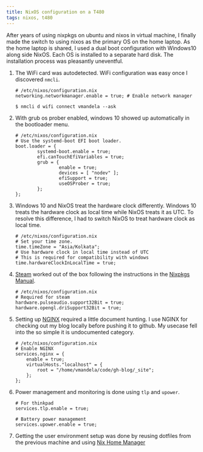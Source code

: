 ```yaml
---
title: NixOS configuration on a T480
tags: nixos, t480
---
```


After years of using nixpkgs on ubuntu and nixos in virtual machine,
I finally made the switch to using nixos as the primary OS on the 
home laptop. 
As the home laptop is shared, I used a dual boot configuration with
Windows10 along side NixOS.
Each OS is installed to a separate hard disk.
The installation process was pleasantly uneventful.

1. The WiFi card was autodetected. WiFi configuration was easy once I
   discovered `nmcli`.

    ~~~
    # /etc/nixos/configuration.nix
    networking.networkmanager.enable = true; # Enable network manager
    ~~~

    ~~~{.bash}
    $ nmcli d wifi connect vmandela --ask
    ~~~

2. With grub os prober enabled, windows 10 showed up automatically
   in the bootloader menu.

    ~~~
    # /etc/nixos/configuration.nix
    # Use the systemd-boot EFI boot loader.
    boot.loader = {
            systemd-boot.enable = true;
            efi.canTouchEfiVariables = true;
            grub = {
                    enable = true;
                    devices = [ "nodev" ];
                    efiSupport = true;
                    useOSProber = true;
            };
    };
    ~~~

3. Windows 10 and NixOS treat the hardware clock differently.
   Windows 10 treats the hardware clock as local time while
   NixOS treats it as UTC.
   To resolve this difference, I had to switch NixOS to treat
   hardware clock as local time.

    ~~~
    # /etc/nixos/configuration.nix
    # Set your time zone.
    time.timeZone = "Asia/Kolkata";
    # Use hardware clock in local time instead of UTC
    # This is required for compatibility with windows
    time.hardwareClockInLocalTime = true;
    ~~~

4. [Steam](https://store.steampowered.com/) worked out of the box following the
   instructions in the [Nixpkgs Manual](https://nixos.org/nixpkgs/manual/#sec-steam-play).

    ~~~
    # /etc/nixos/configuration.nix
    # Required for steam
    hardware.pulseaudio.support32Bit = true;
    hardware.opengl.driSupport32Bit = true;
    ~~~

5. Setting up [NGINX](https://www.nginx.com/) required a little
   document hunting.
   I use NGINX for checking out my blog locally before pushing it
   to github.
   My usecase fell into the so simple it is undocumented category.

    ~~~
    # /etc/nixos/configuration.nix
    # Enable NGINX
    services.nginx = {
        enable = true;
        virtualHosts."localhost" = {
            root = "/home/vmandela/code/gh-blog/_site";
        };
    };
    ~~~

6. Power management and monitoring is done using `tlp` and `upower`.

    ~~~
    # For thinkpad
    services.tlp.enable = true;

    # Battery power management
    services.upower.enable = true;
    ~~~

7. Getting the user environment setup was done by reusing dotfiles
   from the previous machine and
   using [Nix Home Manager](https://github.com/rycee/home-manager)
